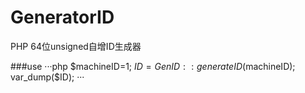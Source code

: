 # GeneratorID
PHP 64位unsigned自增ID生成器

###use
···php
$machineID=1;
$ID = GenID::generateID($machineID);
var_dump($ID);
···